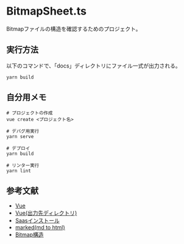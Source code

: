 # BitmapSheet.ts

Bitmapファイルの構造を確認するためのプロジェクト。  

## 実行方法

以下のコマンドで、「docs」ディレクトリにファイル一式が出力される。  

```shell
yarn build
```

## 自分用メモ

```shell
# プロジェクトの作成
vue create <プロジェクト名>

# デバグ用実行
yarn serve

# デプロイ
yarn build

# リンター実行
yarn lint
```

## 参考文献

- [Vue](https://qiita.com/567000/items/dde495d6a8ad1c25fa43)
- [Vue(出力先ディレクトリ)](https://unching-star.hatenablog.jp/entry/2019/06/08/022441)
- [Saasインストール](https://blog.orz.at/2021/07/02/vuejs-sass/)
- [marked(md to html)](https://jsprimer.net/use-case/nodecli/md-to-html/)
- [Bitmap構造](https://algorithm.joho.info/image-processing/bmp-file-data-header/)
